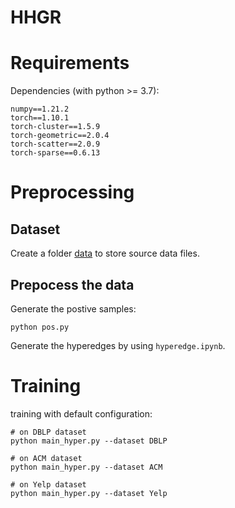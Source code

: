 # HHGR
# Requirements
Dependencies (with python >= 3.7):
```
numpy==1.21.2
torch==1.10.1
torch-cluster==1.5.9                  
torch-geometric==2.0.4                  
torch-scatter==2.0.9                   
torch-sparse==0.6.13                
```

# Preprocessing
## Dataset
Create a folder [data](https://drive.google.com/drive/folders/1azfYzx3dxYUm-ZklZR9SDCs88UZBgkjB?usp=share_link) to store source data files.

## Prepocess the data
Generate the postive samples:
```
python pos.py
```
Generate the hyperedges by using ``hyperedge.ipynb``.


# Training
training with default configuration:
```
# on DBLP dataset
python main_hyper.py --dataset DBLP

# on ACM dataset
python main_hyper.py --dataset ACM

# on Yelp dataset
python main_hyper.py --dataset Yelp
```
